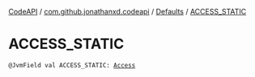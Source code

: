 [CodeAPI](../../index.md) / [com.github.jonathanxd.codeapi](../index.md) / [Defaults](index.md) / [ACCESS_STATIC](.)

# ACCESS_STATIC

`@JvmField val ACCESS_STATIC: `[`Access`](../../com.github.jonathanxd.codeapi.base/-access/index.md)